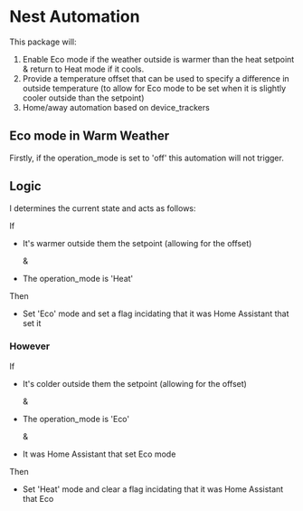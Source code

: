 # Nest Automation

This package will:
1. Enable Eco mode if the weather outside is warmer than the heat setpoint & return to Heat mode if it cools.
1. Provide a temperature offset that can be used to specify a difference in outside temperature (to allow for Eco mode to be set when it is slightly cooler outside than the setpoint)
1. Home/away automation based on device_trackers

## Eco mode in Warm Weather
Firstly, if the operation_mode is set to 'off' this automation will not trigger.

## Logic
I determines the current state and acts as follows:
    
If

- It's warmer outside them the setpoint (allowing for the offset)

    &
- The operation_mode is 'Heat'

Then
- Set 'Eco' mode and set a flag incidating that it was Home Assistant that set it

### However
If

- It's colder outside them the setpoint (allowing for the offset)

    &
- The operation_mode is 'Eco'

    &
- It was Home Assistant that set Eco mode

Then
- Set 'Heat' mode and clear a flag incidating that it was Home Assistant that Eco